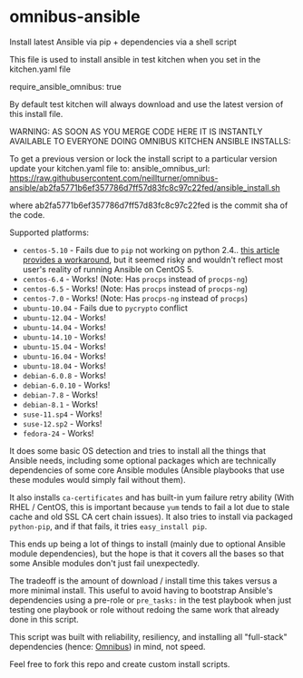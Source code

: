 # omnibus-ansible
Install latest Ansible via pip + dependencies via a shell script

This file is used to install ansible in test kitchen when you set in the kitchen.yaml file

require_ansible_omnibus: true 

By default test kitchen will always download and use the latest version of this install file. 

WARNING: AS SOON AS YOU MERGE CODE HERE IT IS INSTANTLY AVAILABLE TO EVERYONE DOING OMNIBUS KITCHEN ANSIBLE INSTALLS:

To get a previous version or lock the install script to a particular version update your kitchen.yaml file to: 
ansible_omnibus_url: https://raw.githubusercontent.com/neillturner/omnibus-ansible/ab2fa5771b6ef357786d7ff57d83fc8c97c22fed/ansible_install.sh

where ab2fa5771b6ef357786d7ff57d83fc8c97c22fed is the commit sha of the code. 

Supported platforms:

 - `centos-5.10` - Fails due to `pip` not working on python 2.4.. [this article provides a workaround](https://coderwall.com/p/lbr5pg/fixing-ansible-python-2-6-dependency-on-for-rhel-centos-5), but it seemed risky and wouldn't reflect most user's reality of running Ansible on CentOS 5.
 - `centos-6.4` - Works!  (Note: Has `procps` instead of `procps-ng`)
 - `centos-6.5` - Works!  (Note: Has `procps` instead of `procps-ng`)
 - `centos-7.0` - Works!  (Note: Has `procps-ng` instead of `procps`)
 - `ubuntu-10.04` - Fails due to `pycrypto` conflict
 - `ubuntu-12.04` - Works!
 - `ubuntu-14.04` - Works!
 - `ubuntu-14.10` - Works!
 - `ubuntu-15.04` - Works!
 - `ubuntu-16.04` - Works!
 - `ubuntu-18.04` - Works!
 - `debian-6.0.8` - Works!
 - `debian-6.0.10` - Works!
 - `debian-7.8` - Works!
 - `debian-8.1` - Works!
 - `suse-11.sp4` - Works!
 - `suse-12.sp2` - Works!
 - `fedora-24` - Works!


It does some basic OS detection and tries to install all the things that Ansible needs, including some optional packages which are technically dependencies of some core Ansible modules (Ansible playbooks that use these modules would simply fail without them). 

It also installs `ca-certificates` and has built-in yum failure retry ability (With RHEL / CentOS, this is important because `yum` tends to fail a lot due to stale cache and old SSL CA cert chain issues).  It also tries to install via packaged `python-pip`, and if that fails, it tries `easy_install pip`.

This ends up being a lot of things to install (mainly due to optional Ansible module dependencies), but the hope is that it covers all the bases so that some Ansible modules don't just fail unexpectedly. 

The tradeoff is the amount of download / install time this takes versus a more minimal install.  This useful to avoid having to bootstrap Ansible's dependencies using a pre-role or `pre_tasks:` in the test playbook when just testing one playbook or role without redoing the same work that already done in this script. 

This script was built with reliability, resiliency, and installing all "full-stack" dependencies (hence: [Omnibus](https://github.com/chef/omnibus)) in mind, not speed.


Feel free to fork this repo and create custom install scripts. 
